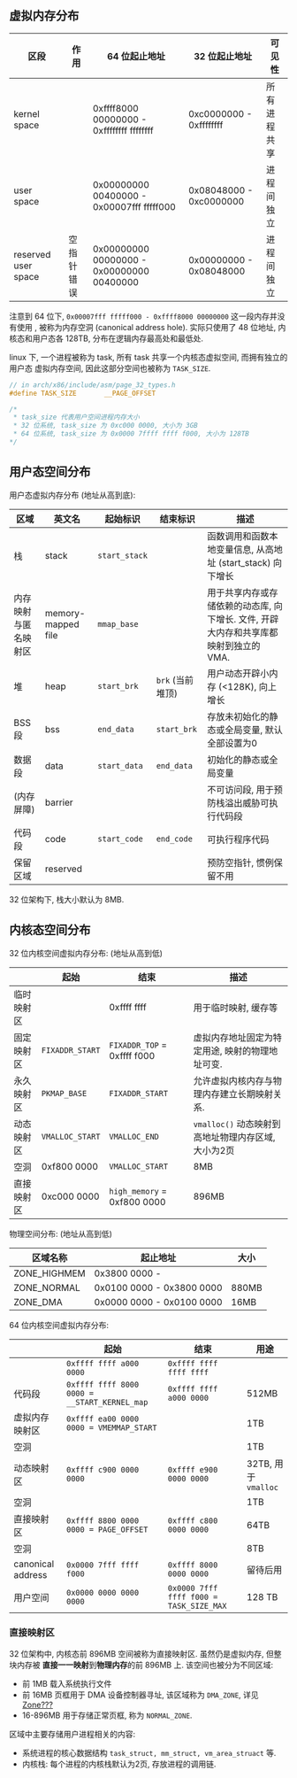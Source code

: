 
## 虚拟内存分布

| 区段         | 作用 | 64 位起止地址 | 32 位起止地址 | 可见性       |
| ------------  | ---- | ------------- | ------------- | ------------ |
| kernel space   |      |  0xffff8000 00000000 - 0xffffffff ffffffff         |  0xc0000000 - 0xffffffff            | 所有进程共享 |
| user space     |      | 0x00000000 00400000 - 0x00007fff fffff000             | 0x08048000 - 0xc0000000              |  进程间独立           |
| reserved user space       | 空指针错误     |   0x00000000 00000000 - 0x00000000 00400000            |  0x00000000 - 0x08048000             |   进程间独立           |

注意到 64 位下, `0x00007fff fffff000 - 0xffff8000 00000000` 这一段内存并没有使用
, 被称为内存空洞 (canonical address hole). 实际只使用了 48 位地址, 内核态和用户态各 128TB, 分布在逻辑内存最高处和最低处.

linux 下, 一个进程被称为 task, 所有 task 共享一个内核态虚拟空间, 而拥有独立的用户态
虚拟内存空间, 因此这部分空间也被称为 `TASK_SIZE`. 

```c
// in arch/x86/include/asm/page_32_types.h
#define TASK_SIZE       __PAGE_OFFSET

/*
 * task_size 代表用户空间进程内存大小
 * 32 位系统, task_size 为 0xc000 0000, 大小为 3GB
 * 64 位系统, task_size 为 0x0000 7ffff ffff f000, 大小为 128TB
*/
```


## 用户态空间分布

用户态虚拟内存分布 (地址从高到底):

| 区域                 | 英文名                  | 起始标识         | 结束标识 | 描述                                                        |
| -------------------- | ------------------ | ---------------- | -------- | ----------------------------------------------------------- |
| 栈                   | stack                         | `start_stack`    |          | 函数调用和函数本地变量信息, 从高地址 (start_stack) 向下增长 |
| 内存映射与匿名映射区 | memory-mapped file            | `mmap_base`      |          | 用于共享内存或存储依赖的动态库, 向下增长. 文件, 开辟大内存和共享库都映射到独立的 VMA.                    |
| 堆                   | heap                |`start_brk`  | `brk` (当前堆顶)          | 用户动态开辟小内存 (<128K), 向上增长                        |
| BSS段                | bss                |`end_data`   | `start_brk`               | 存放未初始化的静态或全局变量, 默认全部设置为0               |
| 数据段               | data               |`start_data` | `end_data`                | 初始化的静态或全局变量                                      |
| (内存屏障)           | barrier                         |                  |          | 不可访问段, 用于预防栈溢出威胁可执行代码段                  |
| 代码段               | code               |`start_code` | `end_code`                         | 可执行程序代码                                              |
| 保留区域             | reserved                       |                  |          | 预防空指针, 惯例保留不用                                    |

32 位架构下, 栈大小默认为 8MB.

## 内核态空间分布


32 位内核空间虚拟内存分布: (地址从高到低)

|            | 起始            | 结束                      | 描述  |
| ---------- | --------------- | ------------------------- | ----- |
| 临时映射区 |                 | 0xffff ffff               |  用于临时映射, 缓存等     |
| 固定映射区 | `FIXADDR_START` | `FIXADDR_TOP` = 0xffff f000 | 虚拟内存地址固定为特定用途, 映射的物理地址可变.      |
| 永久映射区 | `PKMAP_BASE`    | `FIXADDR_START`           |  允许虚拟内核内存与物理内存建立长期映射关系.     |
| 动态映射区 | `VMALLOC_START` | `VMALLOC_END`             |  `vmalloc()` 动态映射到高地址物理内存区域, 大小为2页     |
| 空洞       | 0xf800 0000     | `VMALLOC_START`           | 8MB   |
| 直接映射区 | 0xc000 0000     | `high_memory` = 0xf800 0000               | 896MB |

物理空间分布: (地址从高到低)

| 区域名称     | 起止地址                  | 大小  |
| ------------ | ------------------------- | ----- |
| ZONE_HIGHMEM | 0x3800 0000 -             |       |
| ZONE_NORMAL  | 0x0100 0000 - 0x3800 0000 | 880MB |
| ZONE_DMA     | 0x0000 0000 - 0x0100 0000 | 16MB  |


64 位内核空间虚拟内存分布: 

|                   | 起始                                         | 结束                                    | 用途                 |
| ----------------- | -------------------------------------------- | --------------------------------------- | -------------------- |
|                   | `0xffff ffff a000 0000`                        | `0xffff ffff ffff ffff`                   |                      |
| 代码段            | `0xffff ffff 8000 0000 = __START_KERNEL_map` | `0xffff ffff a000 0000`                   | 512MB                |
| 虚拟内存映射区    | `0xffff ea00 0000 0000 = VMEMMAP_START`      |                                         | 1TB                  |
| 空洞              |                                              |                                         | 1TB                  |
| 动态映射区        | `0xffff c900 0000 0000`                        | `0xffff e900 0000 0000`                   | 32TB, 用于 `vmalloc` |
| 空洞              |                                              |                                         | 1TB                  |
| 直接映射区        | `0xffff 8800 0000 0000 = PAGE_OFFSET`        | `0xffff c800 0000 0000`                   | 64TB                 |
| 空洞              |                                              |                                         | 8TB                  |
| canonical address | `0x0000 7fff ffff f000`                        | `0xffff 8000 0000 0000`                                        |   留待后用                  |
| 用户空间          | `0x0000 0000 0000 0000`                        | `0x0000 7fff ffff f000 = TASK_SIZE_MAX` | 128 TB               |

### 直接映射区

32 位架构中, 内核态前 896MB 空间被称为直接映射区.  虽然仍是虚拟内存, 但整块内存被
**直接一一映射**到**物理内存**的前 896MB 上. 该空间也被分为不同区域:

- 前 1MB 载入系统执行文件 
- 前 16MB 页框用于 DMA 设备控制器寻址, 该区域称为 `DMA_ZONE`, 详见 [Zone???](linux%20page%20alloc.md)
- 16-896MB 用于存储正常页框, 称为 `NORMAL_ZONE`. 

区域中主要存储用户进程相关的内容:
- 系统进程的核心数据结构 `task_struct, mm_struct, vm_area_struact` 等.
- 内核栈: 每个进程的内核栈默认为2页, 存放进程的调用链.
